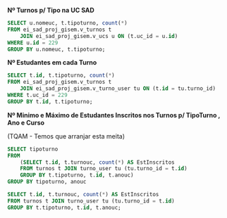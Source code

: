 
__Nº Turnos p/ Tipo na UC SAD__
```sql
SELECT u.nomeuc, t.tipoturno, count(*)
FROM ei_sad_proj_gisem.v_turnos t
	JOIN ei_sad_proj_gisem.v_ucs u ON (t.uc_id = u.id)
WHERE u.id = 229
GROUP BY u.nomeuc, t.tipoturno;
```
__Nº Estudantes em cada Turno__
```sql
SELECT t.id, t.tipoturno, count(*)
FROM ei_sad_proj_gisem.v_turnos t
	JOIN ei_sad_proj_gisem.v_turno_user tu ON (t.id = tu.turno_id)
WHERE t.uc_id = 229
GROUP BY t.id, t.tipoturno;
```

__Nº Minimo e Máximo de Estudantes Inscritos nos Turnos p/ TipoTurno , Ano e Curso__

(TQAM - Temos que arranjar esta meita)

```sql
SELECT tipoturno
FROM
	(SELECT t.id, t.turnouc, count(*) AS EstInscritos
	FROM turnos t JOIN turno_user tu (tu.turno_id = t.id)
	GROUP BY t.tipoturno, t.id, t.anouc)
GROUP BY tipoturno, anouc

SELECT t.id, t.turnouc, count(*) AS EstInscritos
FROM turnos t JOIN turno_user tu (tu.turno_id = t.id)
GROUP BY t.tipoturno, t.id, t.anouc;
```
